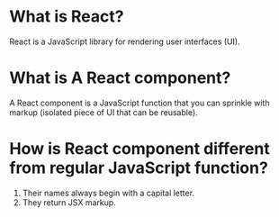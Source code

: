 # What is React?

React is a JavaScript library for rendering user interfaces (UI).

# What is A React component?

A React component is a JavaScript function that you can sprinkle with markup (isolated piece of UI that can be reusable).

# How is React component different from regular JavaScript function?

1. Their names always begin with a capital letter.
2. They return JSX markup.
